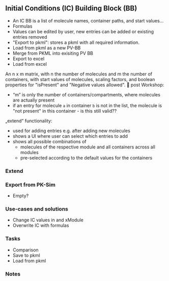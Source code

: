 ## Initial Conditions (IC) Building Block (BB)
- An IC BB is a list of molecule names, container paths, and start values...
- Formulas
- Values can be edited by user, new entries can be added or existing entries removed
- "Export to pkml": stores a pkml with all required information.
- Load from pkml as a new PV-BB
- Merge from PKML into exisiting PV BB
- Export to excel
- Load from excel

An n x m matrix, with n the number of molecules and m the number of containers, with start values of molecules, scaling factors, and boolean properties for "isPresent" and "Negative values allowed".
 post Workshop:
- “m” is only the number of containers/compartments, where molecules are actually present
- if an entry for molecule `a` in container `b` is not in the list, the molecule is "not present" in this container - is this still valid??

„extend“ functionality:
- used for adding entries e.g. after adding new molecules
- shows a UI where user can select which entries to add
- shows all possible combinations of
  - molecules of the respective module and all containers across all modules
  - pre-selected according to the default values for the containers

### Extend

### Export from PK-Sim
- Empty?

### Use-cases and solutions
- Change IC values in and xModule
- Overwrite IC with formulas
   
### Tasks
- Comparison
- Save to pkml
- Load from pkml

### Notes
